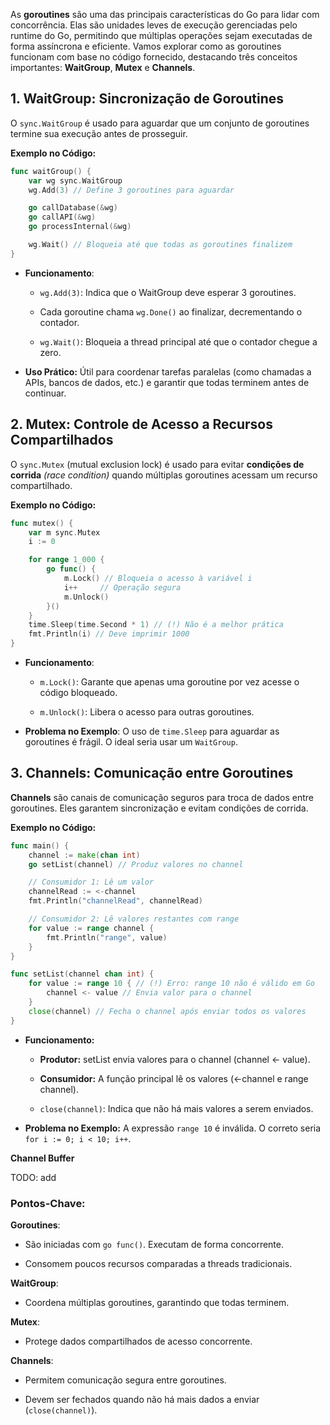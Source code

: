 As **goroutines** são uma das principais características do Go para lidar com concorrência. Elas são unidades leves de execução gerenciadas pelo runtime do Go, permitindo que múltiplas operações sejam executadas de forma assíncrona e eficiente. Vamos explorar como as goroutines funcionam com base no código fornecido, destacando três conceitos importantes: **WaitGroup**, **Mutex** e **Channels**.

## 1. WaitGroup: Sincronização de Goroutines

O `sync.WaitGroup` é usado para aguardar que um conjunto de goroutines termine sua execução antes de prosseguir.

**Exemplo no Código:**

```go
func waitGroup() {
    var wg sync.WaitGroup
    wg.Add(3) // Define 3 goroutines para aguardar

    go callDatabase(&wg)
    go callAPI(&wg)
    go processInternal(&wg)

    wg.Wait() // Bloqueia até que todas as goroutines finalizem
}
```

- **Funcionamento**:

  - `wg.Add(3)`: Indica que o WaitGroup deve esperar 3 goroutines.

  - Cada goroutine chama `wg.Done()` ao finalizar, decrementando o contador.
  - `wg.Wait()`: Bloqueia a thread principal até que o contador chegue a zero.

- **Uso Prático:** Útil para coordenar tarefas paralelas (como chamadas a APIs, bancos de dados, etc.) e garantir que todas terminem antes de continuar.

## 2. Mutex: Controle de Acesso a Recursos Compartilhados

O `sync.Mutex` (mutual exclusion lock) é usado para evitar **condições de corrida** _(race condition)_ quando múltiplas goroutines acessam um recurso compartilhado.

**Exemplo no Código:**

```go
func mutex() {
    var m sync.Mutex
    i := 0

    for range 1_000 {
        go func() {
            m.Lock() // Bloqueia o acesso à variável i
            i++     // Operação segura
            m.Unlock()
        }()
    }
    time.Sleep(time.Second * 1) // (!) Não é a melhor prática
    fmt.Println(i) // Deve imprimir 1000
}
```

- **Funcionamento**:

  - `m.Lock()`: Garante que apenas uma goroutine por vez acesse o código bloqueado.

  - `m.Unlock()`: Libera o acesso para outras goroutines.

- **Problema no Exemplo**: O uso de `time.Sleep` para aguardar as goroutines é frágil. O ideal seria usar um `WaitGroup`.

## 3. Channels: Comunicação entre Goroutines

**Channels** são canais de comunicação seguros para troca de dados entre goroutines. Eles garantem sincronização e evitam condições de corrida.

**Exemplo no Código:**

```go
func main() {
    channel := make(chan int)
    go setList(channel) // Produz valores no channel

    // Consumidor 1: Lê um valor
    channelRead := <-channel
    fmt.Println("channelRead", channelRead)

    // Consumidor 2: Lê valores restantes com range
    for value := range channel {
        fmt.Println("range", value)
    }
}

func setList(channel chan int) {
    for value := range 10 { // (!) Erro: range 10 não é válido em Go
        channel <- value // Envia valor para o channel
    }
    close(channel) // Fecha o channel após enviar todos os valores
}
```

- **Funcionamento:**

  - **Produtor:** setList envia valores para o channel (channel <- value).

  - **Consumidor:** A função principal lê os valores (<-channel e range channel).

  - `close(channel)`: Indica que não há mais valores a serem enviados.

- **Problema no Exemplo:** A expressão `range 10` é inválida. O correto seria `for i := 0; i < 10; i++`.

**Channel Buffer**

TODO: add

### Pontos-Chave:

**Goroutines**:

- São iniciadas com `go func()`. Executam de forma concorrente.

- Consomem poucos recursos comparadas a threads tradicionais.

**WaitGroup**:

- Coordena múltiplas goroutines, garantindo que todas terminem.

**Mutex**:

- Protege dados compartilhados de acesso concorrente.

**Channels**:

- Permitem comunicação segura entre goroutines.

- Devem ser fechados quando não há mais dados a enviar (`close(channel)`).
